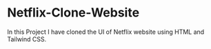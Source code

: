# Netflix-Clone-Website
In this Project I have cloned the UI of Netflix website using HTML and Tailwind CSS.
